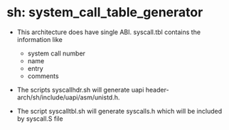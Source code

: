 # sh: system_call_table_generator

- This architecture does have single ABI.
  syscall.tbl contains the information like 
    - system call number
    - name 
    - entry
    - comments

- The scripts syscallhdr.sh will generate uapi header- 
  arch/sh/include/uapi/asm/unistd.h. 

- The script syscalltbl.sh will generate syscalls.h 
  which will be included by syscall.S file

